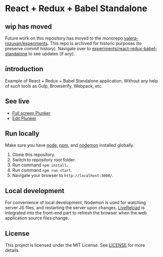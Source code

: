 # React + Redux + Babel Standalone

## wip has moved

Future work on this repository has moved to the monorepo [valera-rozuvan/experiments](https://github.com/valera-rozuvan/experiments). This repo is archived for historic purposes (to preserve commit history). Navigate over to [experiments/react-redux-babel-standalone](https://github.com/valera-rozuvan/experiments/tree/main/react-redux-babel-standalone) to see updates (if any).

## introduction

Example of React + Redux + Babel Standalone application. Without any help of such tools as Gulp, Browserify, Webpack,
etc.

## See live

- [Full screen Plunker](https://run.plnkr.co/plunks/mweu8i/)
- [Edit Plunker](https://plnkr.co/edit/mweu8i?p=info)

## Run locally

Make sure you have [node](https://github.com/nodejs/node), [npm](https://github.com/npm/npm), and
[nodemon](https://github.com/remy/nodemon) installed globally.

1. Clone this repository.
2. Switch to repository root folder.
3. Run command `npm install`.
4. Run command `npm run start`.
5. Navigate your browser to `http://localhost:3000/`.

## Local development

For convenience of local development, Nodemon is used for watching server JS files, and restarting the server upon
changes. [LiveReload](https://github.com/napcs/node-livereload) is integrated into the front-end part to refresh the
browser when the web application source files change.

## License

This project is licensed under the MIT License. See [LICENSE](LICENSE) for more details.
